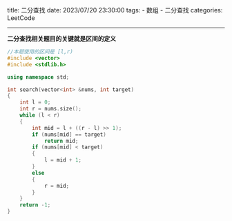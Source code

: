 title: 二分查找
date: 2023/07/20 23:30:00
tags: 
    - 数组
    - 二分查找
categories: LeetCode

---
**二分查找相关题目的关键就是区间的定义**

```cc
//本题使用的区间是 [l,r)
#include <vector>
#include <stdlib.h>

using namespace std;

int search(vector<int> &nums, int target)
{
    int l = 0;
    int r = nums.size();
    while (l < r)
    {
        int mid = l + ((r - l) >> 1);
        if (nums[mid] == target)
            return mid;
        if (nums[mid] < target)
        {
            l = mid + 1;
        }
        else
        {
            r = mid;
        }
    }
    return -1;
}
```